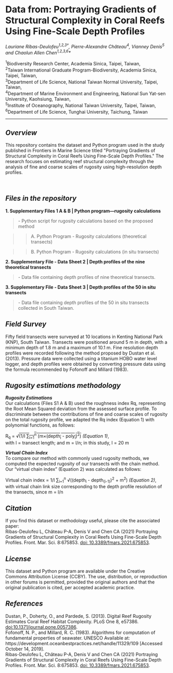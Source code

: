 
<h1>Data from: Portraying Gradients of Structural Complexity in Coral Reefs Using Fine-Scale Depth Profiles</h1>
<em>Lauriane Ribas-Deulofeu<sup>1,2,3†</sup>, Pierre-Alexandre Château<sup>4</sup>, Vianney Denis<sup>5</sup> and Chaolun Allen Chen<sup>1,2,3,6</sup>*</em>

<sup>1</sup>Biodiversity Research Center, Academia Sinica, Taipei, Taiwan,<br>
<sup>2</sup>Taiwan International Graduate Program-Biodiversity, Academia Sinica, Taipei, Taiwan,<br>
<sup>3</sup>Department of Life Science, National Taiwan Normal University, Taipei, Taiwan,<br>
<sup>4</sup>Department of Marine Environment and Engineering, National Sun Yat-sen University, Kaohsiung, Taiwan,<br>
<sup>5</sup>Institute of Oceanography, National Taiwan University, Taipei, Taiwan,<br>
<sup>6</sup>Department of Life Science, Tunghai University, Taichung, Taiwan<br>
<hr>

<h2><strong><em>Overview</strong></em></h2>
<p>This repository contains the dataset and Python program used in the study published in Frontiers in Marine Science titled "Portraying Gradients of Structural Complexity in Coral Reefs Using Fine-Scale Depth Profiles." The research focuses on estimating reef structural complexity through the analysis of fine and coarse scales of rugosity using high-resolution depth profiles.</p><br>

<h2><strong><em>Files in the repository</strong></em></h2>
<strong> 1. Supplementary Files 1 A & B | Python program—rugosity calculations</strong>
   <blockquote> - Python script for rugosity calculations based on the proposed method </blockquote>
		<blockquote><blockquote>A. Python Program - Rugosity calculations (theoretical transects)</blockquote></blockquote>
		<blockquote><blockquote>B. Python Program - Rugosity calculations (in situ transects)</blockquote></blockquote>

<strong>2. Supplementary File - Data Sheet 2 | Depth profiles of the nine theoretical transects</strong>
    <blockquote> - Data file containing depth profiles of nine theoretical transects. </blockquote>

<strong>3. Supplementary File - Data Sheet 3 | Depth profiles of the 50 in situ transects</strong>
    <blockquote> - Data file containing depth profiles of the 50 in situ transects collected in South Taiwan. </blockquote>

<h2><strong><em>Field Survey</strong></em></h2>
Fifty field transects were surveyed at 10 locations in Kenting National Park (KNP), South Taiwan. Transects were positioned around 5 m in depth, with a minimum depth of 1.8 m and a maximum of 10.1 m. Fine resolution depth profiles were recorded following the method proposed by Dustan et al. (2013). Pressure data were collected using a titanium HOBO water level logger, and depth profiles were obtained by converting pressure data using the formula recommended by Fofonoff and Millard (1983).<br>

<h2><strong><em> Rugosity estimations methodology</strong></em></h2>
<strong><em>Rugosity Estimations</strong></em><br>
Our calculations (Files S1 A & B) used the roughness index Rq, representing the Root Mean Squared deviation from the assessed surface profile. To discriminate between the contributions of fine and coarse scales of rugosity on the total rugosity profile, we adapted the Rq index (Equation 1) with polynomial functions, as follows:<br>
<p>
    R<sub>q</sub> = &radic;<span style="text-decoration: overline">(1/l &sum;<sub>i=1</sub><sup>n</sup> (m&times;(depth<sub>i</sub> - poly<sub>i</sub>)<sup>2</sup>)</span>       
	<em> (Equation 1)</em>, <br> with l = transect length; and m = l/n; in this study, l = 20 m
</p>



<strong><em>Virtual Chain Index</strong></em><br>
To compare our method with commonly used rugosity methods, we computed the expected rugosity of our transects with the chain method. Our “virtual chain index” (Equation 2) was calculated as follows:<br>
<p>
    Virtual chain index = 1/l &sum;<sub>i=1</sub><sup>n</sup> &radic;((depth<sub>i</sub> - depth<sub>(i-1)</sub>)<sup>2</sup> + m<sup>2</sup>)
         <em>(Equation 2)</em>, <br> with virtual chain link size corresponding to the depth profile resolution of the transects, since m = l/n
</p>

<h2><strong><em>Citation</strong></em></h2>
If you find this dataset or methodology useful, please cite the associated paper:<br>
Ribas-Deulofeu L, Château P-A, Denis V and Chen CA (2021) Portraying Gradients of Structural Complexity in Coral Reefs Using Fine-Scale Depth Profiles. Front. Mar. Sci. 8:675853.  <a href="https://www.frontiersin.org/articles/10.3389/fmars.2021.675853/full" target="_blank">doi: 10.3389/fmars.2021.675853</a>.<br>

<h2><strong><em>License</strong></em></h2>
This dataset and Python program are available under the Creative Commons Attribution License (CCBY). The use, distribution, or reproduction in other forums is permitted, provided the original authors and that the original publication is cited, per accepted academic practice.<br>

<h2><strong><em>References</strong></em></h2>
Dustan, P., Doherty, O., and Pardede, S. (2013). Digital Reef Rugosity Estimates Coral Reef Habitat Complexity. PLoS One 8, e57386.  <a href="https://journals.plos.org/plosone/article?id=10.1371/journal.pone.0057386)" target="_blank">doi:10.1371/journal.pone.0057386</a>.<br>
Fofonoff, N. P., and Millard, R. C. (1983). Algorithms for computation of fundamental properties of seawater. UNESCO Available at: https://development.oceanbestpractices.net/handle/11329/109 [Accessed October 14, 2019].<br>
Ribas-Deulofeu L, Château P-A, Denis V and Chen CA (2021) Portraying Gradients of Structural Complexity in Coral Reefs Using Fine-Scale Depth Profiles. Front. Mar. Sci. 8:675853.  <a href="https://www.frontiersin.org/articles/10.3389/fmars.2021.675853/full" target="_blank">doi: 10.3389/fmars.2021.675853</a>.<br>
</p>
